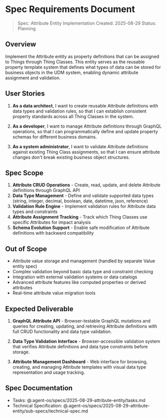 # Spec Requirements Document

> Spec: Attribute Entity Implementation
> Created: 2025-08-29
> Status: Planning

## Overview

Implement the Attribute entity as property definitions that can be assigned to Things through Thing Classes. This entity serves as the reusable property template system that defines what types of data can be stored for business objects in the UDM system, enabling dynamic attribute assignment and validation.

## User Stories

1. **As a data architect**, I want to create reusable Attribute definitions with data types and validation rules, so that I can establish consistent property standards across all Thing Classes in the system.

2. **As a developer**, I want to manage Attribute definitions through GraphQL operations, so that I can programmatically define and update property schemas for different business domains.

3. **As a system administrator**, I want to validate Attribute definitions against existing Thing Class assignments, so that I can ensure attribute changes don't break existing business object structures.

## Spec Scope

1. **Attribute CRUD Operations** - Create, read, update, and delete Attribute definitions through GraphQL API
2. **Data Type Management** - Define and validate supported data types (string, integer, decimal, boolean, date, datetime, json, reference)
3. **Validation Rule Engine** - Implement validation rules for Attribute data types and constraints
4. **Attribute Assignment Tracking** - Track which Thing Classes use specific Attributes for impact analysis
5. **Schema Evolution Support** - Enable safe modification of Attribute definitions with backward compatibility

## Out of Scope

- Attribute value storage and management (handled by separate Value entity spec)
- Complex validation beyond basic data type and constraint checking
- Integration with external validation systems or data catalogs
- Advanced attribute features like computed properties or derived attributes
- Real-time attribute value migration tools

## Expected Deliverable

1. **GraphQL Attribute API** - Browser-testable GraphQL mutations and queries for creating, updating, and retrieving Attribute definitions with full CRUD functionality and data type validation.

2. **Data Type Validation Interface** - Browser-accessible validation system that verifies Attribute definitions and data type constraints before storage.

3. **Attribute Management Dashboard** - Web interface for browsing, creating, and managing Attribute templates with visual data type representation and usage tracking.

## Spec Documentation

- Tasks: @.agent-os/specs/2025-08-29-attribute-entity/tasks.md
- Technical Specification: @.agent-os/specs/2025-08-29-attribute-entity/sub-specs/technical-spec.md